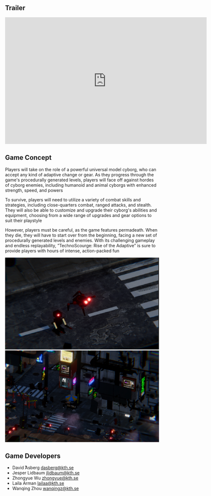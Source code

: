 ## Trailer

<iframe width="660" height="415" src="https://www.youtube.com/embed/Art4-wIBxCc" title="YouTube video player" frameborder="0" allow="accelerometer; autoplay; clipboard-write; encrypted-media; gyroscope; picture-in-picture; web-share" allowfullscreen></iframe>

## Game Concept

Players will take on the role of a powerful universal model cyborg, who can accept any kind of adaptive change or gear. As they progress through the game's procedurally generated levels, players will face off against hordes of cyborg enemies, including humanoid and animal cyborgs with enhanced strength, speed, and powers

To survive, players will need to utilize a variety of combat skills and strategies, including close-quarters combat, ranged attacks, and stealth. They will also be able to customize and upgrade their cyborg's abilities and equipment, choosing from a wide range of upgrades and gear options to suit their playstyle

However, players must be careful, as the game features permadeath. When they die, they will have to start over from the beginning, facing a new set of procedurally generated levels and enemies. With its challenging gameplay and endless replayability, ”TechnoScourge: Rise of the Adaptive” is sure to provide
players with hours of intense, action-packed fun

![image1](CB1.png)
![image2](CB2.png)

## Game Developers
- David  ̊Asberg dasberg@kth.se
- Jesper Lidbaum jlidbaum@kth.se
- Zhongyue Wu zhongyue@kth.se 
- Laila Arman lailaa@kth.se
- Wanqing Zhou wanqingz@kth.se
